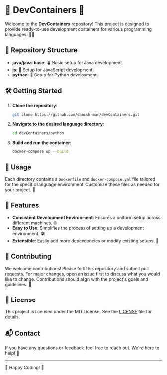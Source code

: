 # 🌸 DevContainers 🌸

Welcome to the **DevContainers** repository! This project is designed to provide ready-to-use development containers for various programming languages. 🚀✨

## 📂 Repository Structure

- **java/java-base**: 🪴 Basic setup for Java development.
- **js**: 🍃 Setup for JavaScript development.
- **python**: 🐍 Setup for Python development.

## 🛠️ Getting Started

1. **Clone the repository**:
    ```bash
    git clone https://github.com/danish-mar/devContainers.git
    ```
2. **Navigate to the desired language directory**:
    ```bash
    cd devContainers/python
    ```

3. **Build and run the container**:
    ```bash
    docker-compose up --build
    ```

## 📖 Usage

Each directory contains a `Dockerfile` and `docker-compose.yml` file tailored for the specific language environment. Customize these files as needed for your project. 💖

## 🌟 Features

- **Consistent Development Environment**: Ensures a uniform setup across different machines. 🌐
- **Easy to Use**: Simplifies the process of setting up a development environment. 🛠️
- **Extensible**: Easily add more dependencies or modify existing setups. 🧩

## 💌 Contributing

We welcome contributions! Please fork this repository and submit pull requests. For major changes, open an issue first to discuss what you would like to change. Contributions should align with the project's goals and guidelines. 🌈

## 📝 License

This project is licensed under the MIT License. See the [LICENSE](LICENSE) file for details.

## 📬 Contact

If you have any questions or feedback, feel free to reach out. We're here to help! 📨

---

🌸 Happy Coding! 🌸
